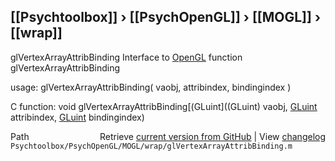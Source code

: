 ## [[Psychtoolbox]] &#8250; [[PsychOpenGL]] &#8250; [[MOGL]] &#8250; [[wrap]]

glVertexArrayAttribBinding  Interface to [OpenGL](OpenGL) function glVertexArrayAttribBinding  
  
usage:  glVertexArrayAttribBinding( vaobj, attribindex, bindingindex )  
  
C function:  void glVertexArrayAttribBinding[(GLuint]((GLuint) vaobj, [GLuint](GLuint) attribindex, [GLuint](GLuint) bindingindex)  




<div class="code_header" style="text-align:right;">
  <span style="float:left;">Path&nbsp;&nbsp;</span> <span class="counter">Retrieve <a href=
  "https://raw.github.com/Psychtoolbox-3/Psychtoolbox-3/beta/Psychtoolbox/PsychOpenGL/MOGL/wrap/glVertexArrayAttribBinding.m">current version from GitHub</a> | View <a href=
  "https://github.com/Psychtoolbox-3/Psychtoolbox-3/commits/beta/Psychtoolbox/PsychOpenGL/MOGL/wrap/glVertexArrayAttribBinding.m">changelog</a></span>
</div>
<div class="code">
  <code>Psychtoolbox/PsychOpenGL/MOGL/wrap/glVertexArrayAttribBinding.m</code>
</div>

